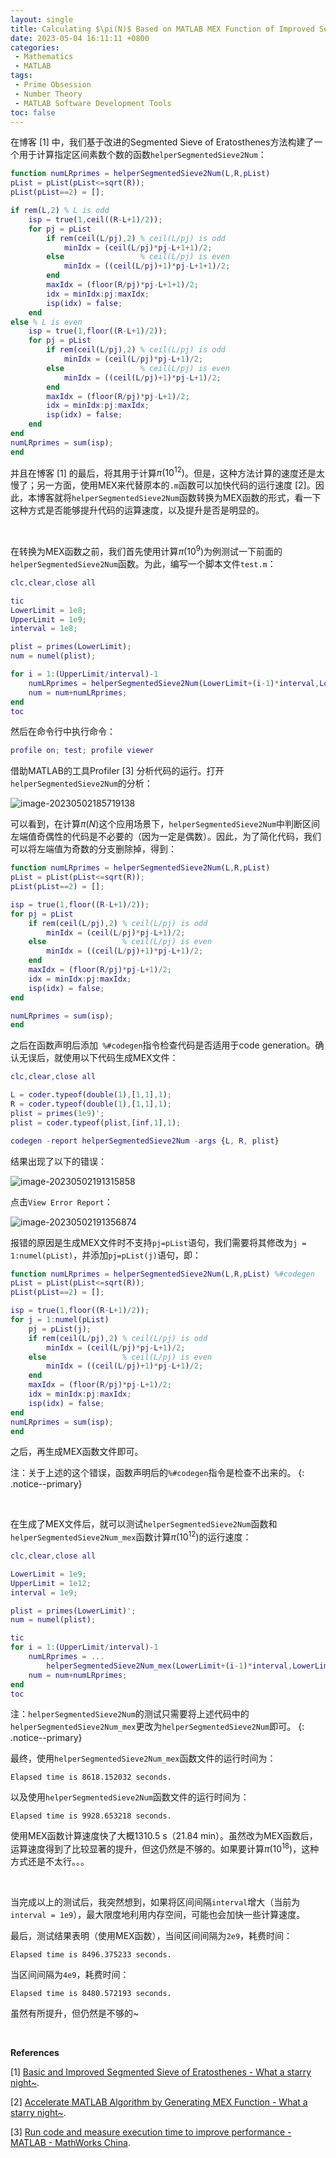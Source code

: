 ```yaml
---
layout: single
title: Calculating $\pi(N)$ Based on MATLAB MEX Function of Improved Segmented Sieve of Eratosthenes
date: 2023-05-04 16:11:11 +0800
categories: 
 - Mathematics
 - MATLAB
tags:
 - Prime Obsession
 - Number Theory
 - MATLAB Software Development Tools
toc: false
---
```


在博客 [1] 中，我们基于改进的Segmented Sieve of Eratosthenes方法构建了一个用于计算指定区间素数个数的函数`helperSegmentedSieve2Num`：

```matlab
function numLRprimes = helperSegmentedSieve2Num(L,R,pList)
pList = pList(pList<=sqrt(R));
pList(pList==2) = [];

if rem(L,2) % L is odd
    isp = true(1,ceil((R-L+1)/2));
    for pj = pList
        if rem(ceil(L/pj),2) % ceil(L/pj) is odd
            minIdx = (ceil(L/pj)*pj-L+1+1)/2;
        else                 % ceil(L/pj) is even
            minIdx = ((ceil(L/pj)+1)*pj-L+1+1)/2;
        end
        maxIdx = (floor(R/pj)*pj-L+1+1)/2;
        idx = minIdx:pj:maxIdx;
        isp(idx) = false;
    end
else % L is even
    isp = true(1,floor((R-L+1)/2));
    for pj = pList
        if rem(ceil(L/pj),2) % ceil(L/pj) is odd
            minIdx = (ceil(L/pj)*pj-L+1)/2;
        else                 % ceil(L/pj) is even
            minIdx = ((ceil(L/pj)+1)*pj-L+1)/2;
        end
        maxIdx = (floor(R/pj)*pj-L+1)/2;
        idx = minIdx:pj:maxIdx;
        isp(idx) = false;
    end
end
numLRprimes = sum(isp);
end
```

并且在博客 [1] 的最后，将其用于计算$\pi(10^{12})$。但是，这种方法计算的速度还是太慢了；另一方面，使用MEX来代替原本的`.m`函数可以加快代码的运行速度 [2]。因此，本博客就将`helperSegmentedSieve2Num`函数转换为MEX函数的形式，看一下这种方式是否能够提升代码的运算速度，以及提升是否是明显的。

<br>

在转换为MEX函数之前，我们首先使用计算$\pi(10^{9})$为例测试一下前面的`helperSegmentedSieve2Num`函数。为此，编写一个脚本文件`test.m`：

```matlab
clc,clear,close all

tic
LowerLimit = 1e8;
UpperLimit = 1e9;
interval = 1e8;

plist = primes(LowerLimit);
num = numel(plist);

for i = 1:(UpperLimit/interval)-1
    numLRprimes = helperSegmentedSieve2Num(LowerLimit+(i-1)*interval,LowerLimit+i*interval,plist);
    num = num+numLRprimes;
end
toc
```

然后在命令行中执行命令：

```matlab
profile on; test; profile viewer
```

借助MATLAB的工具Profiler [3] 分析代码的运行。打开`helperSegmentedSieve2Num`的分析：

![image-20230502185719138](https://github.com/HelloWorld-1017/blog-images/blob/main/migration/imgpersonal/image-20230502185719138.png?raw=true)

可以看到，在计算$\pi(N)$这个应用场景下，`helperSegmentedSieve2Num`中判断区间左端值奇偶性的代码是不必要的（因为一定是偶数）。因此，为了简化代码，我们可以将左端值为奇数的分支删除掉，得到：

```matlab
function numLRprimes = helperSegmentedSieve2Num(L,R,pList)
pList = pList(pList<=sqrt(R));
pList(pList==2) = [];

isp = true(1,floor((R-L+1)/2));
for pj = pList
    if rem(ceil(L/pj),2) % ceil(L/pj) is odd
        minIdx = (ceil(L/pj)*pj-L+1)/2;
    else                 % ceil(L/pj) is even
        minIdx = ((ceil(L/pj)+1)*pj-L+1)/2;
    end
    maxIdx = (floor(R/pj)*pj-L+1)/2;
    idx = minIdx:pj:maxIdx;
    isp(idx) = false;
end

numLRprimes = sum(isp);
end
```

之后在函数声明后添加` %#codegen`指令检查代码是否适用于code generation。确认无误后，就使用以下代码生成MEX文件：

```matlab
clc,clear,close all

L = coder.typeof(double(1),[1,1],1);
R = coder.typeof(double(1),[1,1],1);
plist = primes(1e9)';
plist = coder.typeof(plist,[inf,1],1);

codegen -report helperSegmentedSieve2Num -args {L, R, plist}
```

结果出现了以下的错误：

![image-20230502191315858](https://github.com/HelloWorld-1017/blog-images/blob/main/migration/imgpersonal/image-20230502191315858.png?raw=true)

点击`View Error Report`：

![image-20230502191356874](https://github.com/HelloWorld-1017/blog-images/blob/main/migration/imgpersonal/image-20230502191356874.png?raw=true)

报错的原因是生成MEX文件时不支持`pj=pList`语句，我们需要将其修改为`j = 1:numel(pList)`，并添加`pj=pList(j)`语句，即：

```matlab
function numLRprimes = helperSegmentedSieve2Num(L,R,pList) %#codegen
pList = pList(pList<=sqrt(R));
pList(pList==2) = [];

isp = true(1,floor((R-L+1)/2));
for j = 1:numel(pList)
    pj = pList(j);
    if rem(ceil(L/pj),2) % ceil(L/pj) is odd
        minIdx = (ceil(L/pj)*pj-L+1)/2;
    else                 % ceil(L/pj) is even
        minIdx = ((ceil(L/pj)+1)*pj-L+1)/2;
    end
    maxIdx = (floor(R/pj)*pj-L+1)/2;
    idx = minIdx:pj:maxIdx;
    isp(idx) = false;
end
numLRprimes = sum(isp);
end
```

之后，再生成MEX函数文件即可。

注：关于上述的这个错误，函数声明后的`%#codegen`指令是检查不出来的。
{: .notice--primary}

<br>

在生成了MEX文件后，就可以测试`helperSegmentedSieve2Num`函数和`helperSegmentedSieve2Num_mex`函数计算$\pi(10^{12})$的运行速度：

```matlab
clc,clear,close all

LowerLimit = 1e9;
UpperLimit = 1e12;
interval = 1e9;

plist = primes(LowerLimit)';
num = numel(plist);

tic
for i = 1:(UpperLimit/interval)-1
    numLRprimes = ...
        helperSegmentedSieve2Num_mex(LowerLimit+(i-1)*interval,LowerLimit+i*interval,plist);
    num = num+numLRprimes;
end
toc
```

注：`helperSegmentedSieve2Num`的测试只需要将上述代码中的`helperSegmentedSieve2Num_mex`更改为`helperSegmentedSieve2Num`即可。
{: .notice--primary}

最终，使用`helperSegmentedSieve2Num_mex`函数文件的运行时间为：

```
Elapsed time is 8618.152032 seconds.
```

以及使用`helperSegmentedSieve2Num`函数文件的运行时间为：

```
Elapsed time is 9928.653218 seconds.
```

使用MEX函数计算速度快了大概1310.5 s（21.84 min）。虽然改为MEX函数后，运算速度得到了比较显著的提升，但这仍然是不够的。如果要计算$\pi(10^{18})$，这种方式还是不太行。。。

<br>

当完成以上的测试后，我突然想到，如果将区间间隔`interval`增大（当前为`interval = 1e9`），最大限度地利用内存空间，可能也会加快一些计算速度。

最后，测试结果表明（使用MEX函数），当间区间间隔为`2e9`，耗费时间：

```
Elapsed time is 8496.375233 seconds.
```

当区间间隔为`4e9`，耗费时间：

```
Elapsed time is 8480.572193 seconds.
```

虽然有所提升，但仍然是不够的~

<br>

**References**

[1] [Basic and Improved Segmented Sieve of Eratosthenes - What a starry night~](http://whatastarrynight.com/mathematics/matlab/Basic-and-Improved-Segmented-Sieve-of-Eratosthenes/).

[2] [Accelerate MATLAB Algorithm by Generating MEX Function - What a starry night~](http://whatastarrynight.com/matlab/Accelerate-MATLAB-Algorithm-by-Generating-MEX-Function/).

[3] [Run code and measure execution time to improve performance - MATLAB - MathWorks China](https://ww2.mathworks.cn/help/matlab/ref/profiler-app.html).
